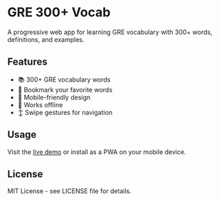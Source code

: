 # GRE 300+ Vocab

A progressive web app for learning GRE vocabulary with 300+ words, definitions, and examples.

## Features

- 📚 300+ GRE vocabulary words
- 🔖 Bookmark your favorite words
- 📱 Mobile-friendly design
- 💾 Works offline
- ↕️ Swipe gestures for navigation

## Usage

Visit the [live demo](https://your-username.github.io/GRE-300-Vocab/) or install as a PWA on your mobile device.

## License

MIT License - see LICENSE file for details.
